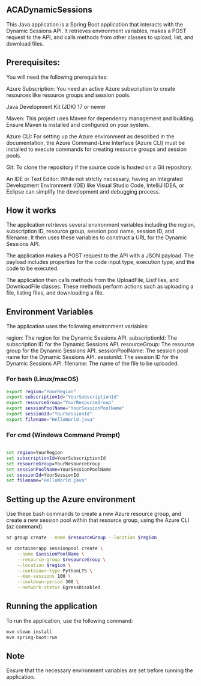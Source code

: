 ## ACADynamicSessions

This Java application is a Spring Boot application that interacts with the Dynamic Sessions API. It retrieves environment variables, makes a POST request to the API, and calls methods from other classes to upload, list, and download files.

## Prerequisites: 

You will need the following prerequisites:

Azure Subscription: You need an active Azure subscription to create resources like resource groups and session pools.

Java Development Kit (JDK) 17 or newer

Maven: This project uses Maven for dependency management and building. Ensure Maven is installed and configured on your system.

Azure CLI: For setting up the Azure environment as described in the documentation, the Azure Command-Line Interface (Azure CLI) must be installed to execute commands for creating resource groups and session pools.

Git: To clone the repository if the source code is hosted on a Git repository.

An IDE or Text Editor: While not strictly necessary, having an Integrated Development Environment (IDE) like Visual Studio Code, IntelliJ IDEA, or Eclipse can simplify the development and debugging process.

## How it works
The application retrieves several environment variables including the region, subscription ID, resource group, session pool name, session ID, and filename. It then uses these variables to construct a URL for the Dynamic Sessions API.

The application makes a POST request to the API with a JSON payload. The payload includes properties for the code input type, execution type, and the code to be executed.

The application then calls methods from the UploadFile, ListFiles, and DownloadFile classes. These methods perform actions such as uploading a file, listing files, and downloading a file.

## Environment Variables
The application uses the following environment variables:

region: The region for the Dynamic Sessions API.
subscriptionId: The subscription ID for the Dynamic Sessions API.
resourceGroup: The resource group for the Dynamic Sessions API.
sessionPoolName: The session pool name for the Dynamic Sessions API.
sessionId: The session ID for the Dynamic Sessions API.
filename: The name of the file to be uploaded.

### For bash (Linux/macOS)

```bash
export region="YourRegion"
export subscriptionId="YourSubscriptionId"
export resourceGroup="YourResourceGroup"
export sessionPoolName="YourSessionPoolName"
export sessionId="YourSessionId"
export filename="HelloWorld.java"
```
### For cmd (Windows Command Prompt)

```cmd

set region=YourRegion
set subscriptionId=YourSubscriptionId
set resourceGroup=YourResourceGroup
set sessionPoolName=YourSessionPoolName
set sessionId=YourSessionId
set filename="HelloWorld.java"

```

## Setting up the Azure environment

Use these bash commands to create a new Azure resource group, and create a new session pool within that resource group, using the Azure CLI (az command). 

```bash
az group create --name $resourceGroup --location $region

az containerapp sessionpool create \
    --name $sessionPoolName \
    --resource-group $resourceGroup \
    --location $region \
    --container-type PythonLTS \
    --max-sessions 100 \
    --cooldown-period 300 \
    --network-status EgressDisabled

```

## Running the application
To run the application, use the following command:

```bash
mvn clean install
mvn spring-boot:run
```

## Note
Ensure that the necessary environment variables are set before running the application.